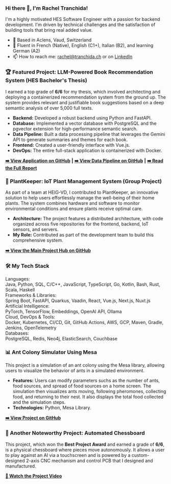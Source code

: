 ### **Hi there 👋, I'm Rachel Tranchida\!**

I'm a highly motivated HES Software Engineer with a passion for backend development. I'm driven by technical challenges and the satisfaction of building tools that bring real added value.

* 📍 Based in Aclens, Vaud, Switzerland  
* 💬 Fluent in French (Native), English (C1+), Italian (B2), and learning German (A2)  
* 📫 How to reach me: [rachel@tranchida.ch](mailto:rachel@tranchida.ch) or on [LinkedIn](https://www.linkedin.com/in/rachel-tranchida-76a843219/)

### **🏆 Featured Project: LLM-Powered Book Recommendation System (HES Bachelor's Thesis)**

I earned a top grade of **6/6** for my thesis, which involved architecting and deploying a containerized recommendation system from the ground up. The system provides relevant and justifiable book suggestions based on a deep semantic analysis of over 5,000 full texts.

* **Backend:** Developed a robust backend using Python and FastAPI.  
* **Database:** Implemented a vector database with PostgreSQL and the pgvector extension for high-performance semantic search.  
* **Data Pipeline:** Built a data processing pipeline that leverages the Gemini API to generate summaries and themes for each book.  
* **Frontend:** Created a user-friendly interface with Vue.js.  
* **DevOps:** The entire full-stack application is containerized with Docker.

[**➡️ View Application on GitHub**](https://github.com/Sainane/book_recommendation) **|** [**➡️ View Data Pipeline on GitHub**](https://github.com/Sainane/books_processing) **|** [**➡️ Read the Full Report**](https://rachel.tranchida.ch/TB.pdf)

### **🌱 PlantKeeper: IoT Plant Management System (Group Project)**

As part of a team at HEIG-VD, I contributed to PlantKeeper, an innovative solution to help users effortlessly manage the well-being of their home plants. The system combines hardware and software to monitor environmental conditions and ensure plants receive optimal care.

* **Architecture:** The project features a distributed architecture, with code organized across five repositories for the frontend, backend, IoT sensors, and servers.  
* **My Role:** Contributed as part of the development team to build this comprehensive system.

[**➡️ View the Main Project Hub on GitHub**](https://github.com/Plant-keeper)

### **🛠️ My Tech Stack**

Languages:  
Java, Python, SQL, C/C++, JavaScript, TypeScript, Go, Kotlin, Bash, Rust, Scala, Haskell  
Frameworks & Libraries:  
Spring Boot, FastAPI, Quarkus, Vaadin, React, Vue.js, Next.js, Nuxt.js  
Artificial Intelligence:  
PyTorch, TensorFlow, Embeddings, OpenAI API, Ollama  
Cloud, DevOps & Tools:  
Docker, Kubernetes, CI/CD, Git, GitHub Actions, AWS, GCP, Maven, Gradle, Jenkins, OpenTelemetry  
Databases:  
PostgreSQL, Redis, Neo4j, ElasticSearch, Couchbase

### **📊 Ant Colony Simulator Using Mesa**

This project is a simulation of an ant colony using the Mesa library, allowing users to visualize the behavior of ants in a simulated environment.

* **Features:** Users can modify parameters suchs as the number of ants, food sources, and spread of food sources on a home screen. The simulation then visualizes ants moving, following pheromones, collecting food, and returning to their nest. It also displays the total food collected and the simulation steps.  
* **Technologies:** Python, Mesa Library.

[**➡️ View Project on GitHub**](https://github.com/Sainane/PLM_Project)

### **🤖 Another Noteworthy Project: Automated Chessboard**

This project, which won the **Best Project Award** and earned a grade of **6/6**, is a physical chessboard where pieces move autonomously. It allows a user to play against an AI via a touchscreen and is powered by a custom-designed 2-axis CNC mechanism and control PCB that I designed and manufactured.

[**🎥 Watch the Project Video**](https://youtu.be/jVd_H1JU5qY)
